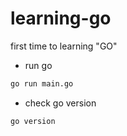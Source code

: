 # learning-go

first time to learning "GO" 

- run go  
```bash
go run main.go
```
- check go version
```bash
go version
```